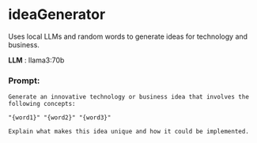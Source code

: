# ideaGenerator
Uses local LLMs and random words to generate ideas for technology and business.

**LLM** : llama3:70b

### Prompt:

```
Generate an innovative technology or business idea that involves the following concepts: 

"{word1}" "{word2}" "{word3}"

Explain what makes this idea unique and how it could be implemented.
```
